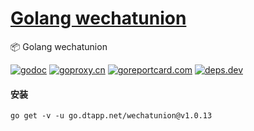 <h1>
<a href="https://www.dtapp.net/">Golang wechatunion</a>
</h1>

📦 Golang wechatunion

[comment]: <> (go)
[![godoc](https://pkg.go.dev/badge/go.dtapp.net/wechatunion?status.svg)](https://pkg.go.dev/go.dtapp.net/wechatunion)
[![goproxy.cn](https://goproxy.cn/stats/go.dtapp.net/wechatunion/badges/download-count.svg)](https://goproxy.cn/stats/go.dtapp.net/wechatunion)
[![goreportcard.com](https://goreportcard.com/badge/go.dtapp.net/wechatunion)](https://goreportcard.com/report/go.dtapp.net/wechatunion)
[![deps.dev](https://img.shields.io/badge/deps-go-red.svg)](https://deps.dev/go/go.dtapp.net%2Fwechatunion)

#### 安装

```shell
go get -v -u go.dtapp.net/wechatunion@v1.0.13
```

